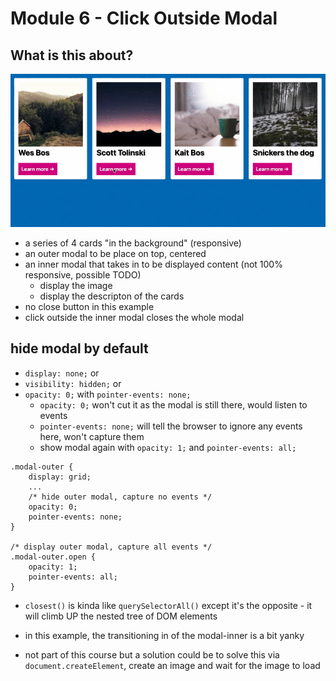 # Module 6 - Click Outside Modal

## What is this about?

![mod 0602](./img/screen-mod0602-02.gif)

- a series of 4 cards "in the background" (responsive)
- an outer modal to be place on top, centered
- an inner modal that takes in to be displayed content (not 100% responsive, possible TODO)
  - display the image
  - display the descripton of the cards
- no close button in this example
- click outside the inner modal closes the whole modal

## hide modal by default

- `display: none;` or
- `visibility: hidden;` or
- `opacity: 0;` with `pointer-events: none;`
  - `opacity: 0;` won't cut it as the modal is still there, would listen to events
  - `pointer-events: none;` will tell the browser to ignore any events here, won't capture them
  - show modal again with `opacity: 1;` and `pointer-events: all;`

```
.modal-outer {
    display: grid;
    ...
    /* hide outer modal, capture no events */
    opacity: 0;
    pointer-events: none;
}

/* display outer modal, capture all events */
.modal-outer.open {
    opacity: 1;
    pointer-events: all;
}
```

- `closest()` is kinda like `querySelectorAll()` except it's the opposite - it will climb UP the nested tree of DOM elements

- in this example, the transitioning in of the modal-inner is a bit yanky
- not part of this course but a solution could be to solve this via `document.createElement`, create an image and wait for the image to load
